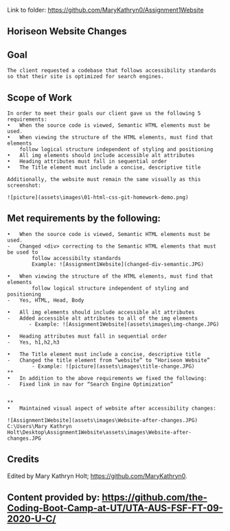Link to folder:  https://github.com/MaryKathryn0/Assignment1Website


## Horiseon Website Changes

## Goal

```
The client requested a codebase that follows accessibility standards 
so that their site is optimized for search engines.

```

## Scope of Work

```
In order to meet their goals our client gave us the following 5 requirements:
•	When the source code is viewed, Semantic HTML elements must be used. 
•	When viewing the structure of the HTML elements, must find that elements 
    follow logical structure independent of styling and positioning
•	All img elements should include accessible alt attributes
•	Heading attributes must fall in sequential order
•	The Title element must include a concise, descriptive title

Additionally, the website must remain the same visually as this screenshot:

![picture](assets\images\01-html-css-git-homework-demo.png)

```
## Met requirements by the following:

```
•	When the source code is viewed, Semantic HTML elements must be used.
- 	Changed <div> correcting to the Semantic HTML elements that must be used to 
        follow accessibilty standards 
        Example: ![Assignment1Website](changed-div-semantic.JPG)

•	When viewing the structure of the HTML elements, must find that elements 
        follow logical structure independent of styling and positioning
-   Yes, HTML, Head, Body	

•	All img elements should include accessible alt attributes
-	Added accessible alt attributes to all of the img elements
       - Example: ![Assignment1Website](assets\images\img-change.JPG)

•	Heading attributes must fall in sequential order
-	Yes, h1,h2,h3

•	The Title element must include a concise, descriptive title
-	Changed the title element from “website” to “Horiseon Website”
        - Example: ![picture](assets\images\title-change.JPG)
**
•	In addition to the above requirements we fixed the following:
-	Fixed link in nav for “Search Engine Optimization”


** 
•	Maintained visual aspect of website after accessibility changes:

![Assignment1Website](assets\images\Website-after-changes.JPG)
C:\Users\Mary Kathryn Holt\Desktop\Assignment1Website\assets\images\Website-after-changes.JPG

```

## Credits

Edited by Mary Kathryn Holt; https://github.com/MaryKathryn0.

Content provided by: 
https://github.com/the-Coding-Boot-Camp-at-UT/UTA-AUS-FSF-FT-09-2020-U-C/
---

